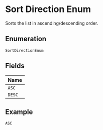 
# Sort Direction Enum

Sorts the list in ascending/descending order.

## Enumeration

`SortDirectionEnum`

## Fields

| Name |
|  --- |
| `ASC` |
| `DESC` |

## Example

```
ASC
```

